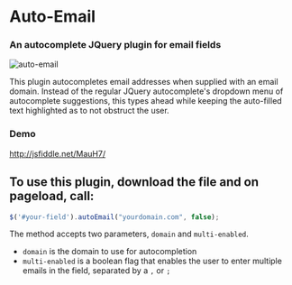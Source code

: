 # Auto-Email
### An autocomplete JQuery plugin for email fields

![auto-email](https://github.com/chrisyuska/auto-email/raw/master/screenshot.png)

This plugin autocompletes email addresses when supplied with an email domain.  Instead of the regular JQuery autocomplete's dropdown menu of autocomplete suggestions, this types ahead while keeping the auto-filled text highlighted as to not obstruct the user.

### Demo

http://jsfiddle.net/MauH7/

## To use this plugin, download the file and on pageload, call:

```javascript
$('#your-field').autoEmail("yourdomain.com", false);
```

The method accepts two parameters, `domain` and `multi-enabled`.

* `domain` is the domain to use for autocompletion
* `multi-enabled` is a boolean flag that enables the user to enter multiple emails in the field, separated by a `,` or `;`
